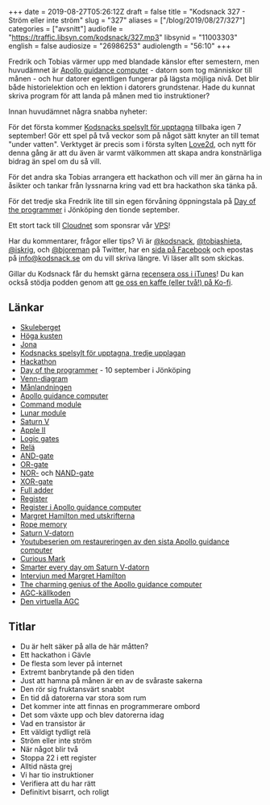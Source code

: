 +++
date = 2019-08-27T05:26:12Z
draft = false
title = "Kodsnack 327 - Ström eller inte ström"
slug = "327"
aliases = ["/blog/2019/08/27/327"]
categories = ["avsnitt"]
audiofile = "https://traffic.libsyn.com/kodsnack/327.mp3"
libsynid = "11003303"
english = false
audiosize = "26986253"
audiolength = "56:10"
+++

Fredrik och Tobias värmer upp med blandade känslor efter semestern, men huvudämnet är [Apollo guidance computer](https://en.wikipedia.org/wiki/Apollo_Guidance_Computer) - datorn som tog människor till månen - och hur datorer egentligen fungerar på lägsta möjliga nivå. Det blir både historielektion och en lektion i datorers grundstenar. Hade du kunnat skriva program för att landa på månen med tio instruktioner?

Innan huvudämnet några snabba nyheter:

För det första kommer [Kodsnacks spelsylt för upptagna](https://itch.io/jam/spelsylt3) tillbaka igen 7 september! Gör ett spel på två veckor som på något sätt knyter an till temat "under vatten". Verktyget är precis som i första sylten [Love2d](https://love2d.org/), och nytt för denna gång är att du även är varmt välkommen att skapa andra konstnärliga bidrag än spel om du så vill.

För det andra ska Tobias arrangera ett hackathon och vill mer än gärna ha in åsikter och tankar från lyssnarna kring vad ett bra hackathon ska tänka på.

För det tredje ska Fredrik lite till sin egen förvåning öppningstala på [Day of the programmer](https://dayoftheprogrammer.se/) i Jönköping den tionde september.

Ett stort tack till [Cloudnet](http://www.cloudnet.se) som sponsrar vår [VPS](http://en.wikipedia.org/wiki/Virtual_private_server)!

Har du kommentarer, frågor eller tips? Vi är [@kodsnack](https://www.twitter.com/kodsnack), [@tobiashieta](https://www.twitter.com/tobiashieta), [@iskrig](https://www.twitter.com/iskrig), och [@bjoreman](https://www.twitter.com/bjoreman) på Twitter, har en [sida på Facebook](https://www.facebook.com/kodsnack) och epostas på [info@kodsnack.se](mailto:info@kodsnack.se) om du vill skriva längre. Vi läser allt som skickas.

Gillar du Kodsnack får du hemskt gärna [recensera oss i iTunes](http://itunes.apple.com/se/podcast/kodsnack/id561631498?l=en)! Du kan också stödja podden genom att <a href="https://ko-fi.com/kodsnack" rel="payment">ge oss en kaffe (eller två!) på Ko-fi</a>.

## Länkar ##
* [Skuleberget](https://sv.wikipedia.org/wiki/Skuleberget)
* [Höga kusten](https://sv.wikipedia.org/wiki/H%C3%B6ga_kusten)
* [Jona](https://twitter.com/saikyun)
* [Kodsnacks spelsylt för upptagna, tredje upplagan](https://itch.io/jam/spelsylt3)
* [Hackathon](https://en.wikipedia.org/wiki/Hackathon)
* [Day of the programmer](https://dayoftheprogrammer.se/) - 10 september i Jönköping
* [Venn-diagram](https://en.wikipedia.org/wiki/Venn_diagram)
* [Månlandningen](https://en.wikipedia.org/wiki/Apollo_11)
* [Apollo guidance computer](https://en.wikipedia.org/wiki/Apollo_Guidance_Computer)
* [Command module](https://en.wikipedia.org/wiki/Apollo_command_and_service_module#Command_module_%28CM%29)
* [Lunar module](https://en.wikipedia.org/wiki/Apollo_Lunar_Module)
* [Saturn V](https://en.wikipedia.org/wiki/Saturn_V)
* [Apple II](https://en.wikipedia.org/wiki/Apple_II)
* [Logic gates](https://en.wikipedia.org/wiki/Logic_gate)
* [Relä](https://en.wikipedia.org/wiki/Relay)
* [AND-gate](https://en.wikipedia.org/wiki/AND_gate)
* [OR-gate](https://en.wikipedia.org/wiki/OR_gate)
* [NOR-](https://en.wikipedia.org/wiki/NOR_gate) och [NAND-gate](https://en.wikipedia.org/wiki/NAND_gate)
* [XOR-gate](https://en.wikipedia.org/wiki/XOR_gate)
* [Full adder](http://www.theorycircuit.com/full-adder-circuit-diagram/)
* [Register](https://en.wikipedia.org/wiki/Processor_register)
* [Register i Apollo guidance computer](https://en.wikipedia.org/wiki/Apollo_Guidance_Computer#Other_registers)
* [Margret Hamilton med utskrifterna](https://qz.com/work/1119644/margaret-hamilton-one-of-legos-women-of-nasa-has-advice-for-girls-who-dream-of-working-in-science/)
* [Rope memory](https://authors.library.caltech.edu/5456/1/hrst.mit.edu/hrs/apollo/public/visual3.htm)
* [Saturn V-datorn](https://en.wikipedia.org/wiki/Saturn_Launch_Vehicle_Digital_Computer)
* [Youtubeserien om restaureringen av den sista Apollo guidance computer](https://www.youtube.com/watch?v=2KSahAoOLdU&list=PL-_93BVApb59FWrLZfdlisi_x7-Ut_-w7)
* [Curious Mark](https://www.youtube.com/user/mverdiell)
* [Smarter every day om Saturn V-datorn](https://www.youtube.com/watch?v=dI-JW2UIAG0)
* [Intervjun med Margret Hamilton](https://futurism.com/margaret-hamilton-the-untold-story-of-the-woman-who-took-us-to-the-moon)
* [The charming genius of the Apollo guidance computer](https://www.youtube.com/watch?v=xY45YE7ggng)
* [AGC-källkoden](https://github.com/chrislgarry/Apollo-11)
* [Den virtuella AGC](https://www.ibiblio.org/apollo/)

## Titlar ##
* Du är helt säker på alla de här måtten?
* Ett hackathon i Gävle
* De flesta som lever på internet
* Extremt banbrytande på den tiden
* Just att hamna på månen är en av de svåraste sakerna
* Den rör sig fruktansvärt snabbt
* En tid då datorerna var stora som rum
* Det kommer inte att finnas en programmerare ombord
* Det som växte upp och blev datorerna idag
* Vad en transistor är
* Ett väldigt tydligt relä
* Ström eller inte ström
* När något blir två
* Stoppa 22 i ett register
* Alltid nästa grej
* Vi har tio instruktioner
* Verifiera att du har rätt
* Definitivt bisarrt, och roligt